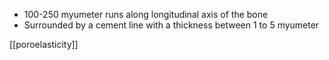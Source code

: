 - 100-250 myumeter runs along longitudinal axis of the bone
- Surrounded by a cement line with a thickness between 1 to 5 myumeter

[[poroelasticity]]
